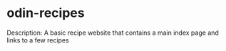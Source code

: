 # odin-recipes

Description: A basic recipe website that contains a main index page and links to a few recipes